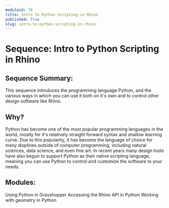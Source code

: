 ```yaml
---
moduleid: 70
title: Intro to Python Scripting in Rhino
published: True
slug: intro-to-python-scripting-in-rhino
---
```


# Sequence: Intro to Python Scripting in Rhino

## Sequence Summary:

This sequence introduces the programming language Python, and the various ways in which you can use it both on it's own and to control other design software like Rhino.

## Why?

Python has become one of the most popular programming languages in the world, mostly for it's relatively straight forward syntax and shallow learning curve. Due to this popularity, it has become the language of choice for many displines outside of computer programming, including natural sciences, data science, and even fine art. In recent years many design tools have also begun to support Python as their native scripting language, meaning you can use Python to control and customize the software to your needs.

## Modules:

Using Python in Grasshopper
Accessing the Rhino API in Python
Working with geometry in Python